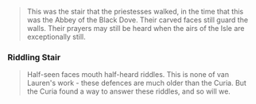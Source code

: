 > This was the stair that the priestesses walked, in the time that this was the Abbey of the Black Dove. Their carved faces still guard the walls. Their prayers may still be heard when the airs of the Isle are exceptionally still.
### Riddling Stair
> Half-seen faces mouth half-heard riddles. This is none of van Lauren's work - these defences are much older than the Curia. But the Curia found a way to answer these riddles, and so will we.